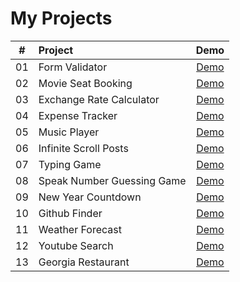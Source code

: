 # My Projects

|  #  |    Project     |                                 Demo                                 |
| :-: | :------------ | :------------------------------------------------------------------: |
| 01  | Form Validator | [Demo](https://hff2.github.io/My-Projects/Form_Validator/index.html) |
| 02  | Movie Seat Booking | [Demo](https://hff2.github.io/My-Projects/Seat_Booking/index.html) |
| 03  | Exchange Rate Calculator| [Demo](https://hff2.github.io/My-Projects/Exchage_Rate/index.html) |
| 04  | Expense Tracker| [Demo](https://hff2.github.io/My-Projects/Expense_Tracker/index.html) |
| 05  | Music Player| [Demo](https://hff2.github.io/My-Projects/Music_Player/index.html) |
| 06  | Infinite Scroll Posts| [Demo](https://hff2.github.io/My-Projects/Infinite_Scroll/index.html) |
| 07  | Typing Game| [Demo](https://hff2.github.io/My-Projects/Typing_Game/index.html) |
| 08  | Speak Number Guessing Game| [Demo](https://hff2.github.io/My-Projects/Speak_Number_Guessing/index.html) |
| 09  | New Year Countdown| [Demo](https://hff2.github.io/My-Projects/New_Year_Countdown/index.html) |
| 10  | Github Finder| [Demo](https://hff2.github.io/My-Projects/Github_Finder/index.html) |
| 11  | Weather Forecast | [Demo](https://hff2.github.io/My-Projects/Weather_Forecast/index.html) |
| 12  | Youtube Search | [Demo](https://hff2.github.io/My-Projects/Youtube_Search/index.html) |
| 13  | Georgia Restaurant | [Demo](https://hff2.github.io/My-Projects/Georgia_Restaurant/index.html)|

